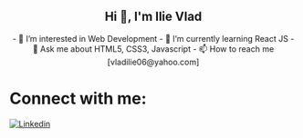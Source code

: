 <h2 align="center"> 
  Hi 👋, I'm Ilie Vlad 
</h2>
<p align="center" style="display: flex; flex-direction: column;"> 
  - 🔭 I’m interested in Web Development
  - 🌱 I’m currently learning React JS  
  - 💬 Ask me about HTML5, CSS3, Javascript
  - 📫 How to reach me [vladilie06@yahoo.com]
  
</p>

  # Connect with me:
  [![Linkedin](https://i.stack.imgur.com/gVE0j.png)](https://www.linkedin.com/in/vlad-ilie-8447a81ba/)


